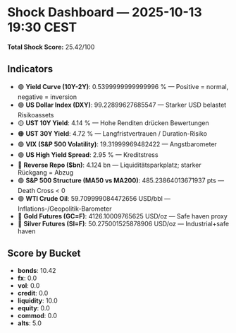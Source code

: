 # Shock Dashboard — 2025-10-13 19:30 CEST
**Total Shock Score:** 25.42/100

## Indicators
- 🟢 **Yield Curve (10Y-2Y)**: 0.5399999999999996 % — Positive = normal, negative = inversion
- 🟢 **US Dollar Index (DXY)**: 99.22899627685547  — Starker USD belastet Risikoassets
- 🟡 **UST 10Y Yield**: 4.14 % — Hohe Renditen drücken Bewertungen
- 🟠 **UST 30Y Yield**: 4.72 % — Langfristvertrauen / Duration-Risiko
- 🟢 **VIX (S&P 500 Volatility)**: 19.31999969482422  — Angstbarometer
- 🟢 **US High Yield Spread**: 2.95 % — Kreditstress
- 🔴 **Reverse Repo ($bn)**: 4.124 bn — Liquiditätsparkplatz; starker Rückgang = Abzug
- 🟢 **S&P 500 Structure (MA50 vs MA200)**: 485.23864013671937 pts — Death Cross < 0
- 🟢 **WTI Crude Oil**: 59.709999084472656 USD/bbl — Inflations-/Geopolitik-Barometer
- 🔴 **Gold Futures (GC=F)**: 4126.10009765625 USD/oz — Safe haven proxy
- 🔴 **Silver Futures (SI=F)**: 50.275001525878906 USD/oz — Industrial+safe haven

## Score by Bucket
- **bonds**: 10.42
- **fx**: 0.0
- **vol**: 0.0
- **credit**: 0.0
- **liquidity**: 10.0
- **equity**: 0.0
- **commod**: 0.0
- **alts**: 5.0